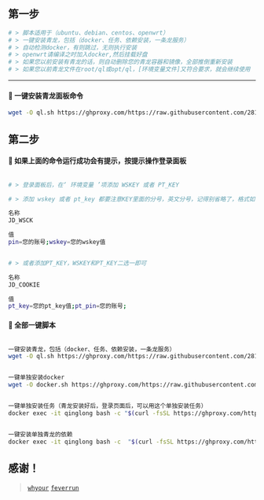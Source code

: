 
## 第一步
```sh
# > 脚本适用于（ubuntu、debian、centos、openwrt）
# > 一键安装青龙，包括（docker、任务、依赖安装，一条龙服务）
# > 自动检测docker，有则跳过，无则执行安装
# > openwrt请编译之时加入docker,然后挂载好盘
# > 如果您以前安装有青龙的话，则自动删除您的青龙容器和镜像，全部推倒重新安装
# > 如果您以前青龙文件在root/ql或opt/ql，[环境变量文件]又符合要求，就会继续使用
 ```
---
#### 🚩 一键安装青龙面板命令
```sh
wget -O ql.sh https://ghproxy.com/https://raw.githubusercontent.com/281677160/ql/main/ql.sh && bash ql.sh
```

## 第二步

#### 🚩 如果上面的命令运行成功会有提示，按提示操作登录面板
```sh

# > 登录面板后，在‘ 环境变量 ’项添加 WSKEY 或者 PT_KEY

# > 添加 wskey 或者 pt_key 都要注意KEY里面的分号，英文分号，记得别省略了，格式如下

名称
JD_WSCK

值
pin=您的账号;wskey=您的wskey值
```

```sh

# > 或者添加PT_KEY，WSKEY和PT_KEY二选一即可

名称
JD_COOKIE

值
pt_key=您的pt_key值;pt_pin=您的账号;
```


#### 🚩 全部一键脚本

```sh

一键安装青龙，包括（docker、任务、依赖安装，一条龙服务）
wget -O ql.sh https://ghproxy.com/https://raw.githubusercontent.com/281677160/ql/main/ql.sh && bash ql.sh


一键单独安装docker
wget -O docker.sh https://ghproxy.com/https://raw.githubusercontent.com/281677160/ql/main/docker.sh && bash docker.sh


一键单独安装任务（青龙安装好后，登录页面后，可以用这个单独安装任务）
docker exec -it qinglong bash -c "$(curl -fsSL https://ghproxy.com/https://raw.githubusercontent.com/281677160/ql/main/feverrun.sh)"


一键安装单独青龙的依赖
docker exec -it qinglong bash -c  "$(curl -fsSL https://ghproxy.com/https://raw.githubusercontent.com/281677160/ql/main/npm.sh)"


```

## 感谢！

> [`whyour`](https://github.com/whyour/qinglong)
> [`feverrun`](https://github.com/feverrun/my_scripts)
